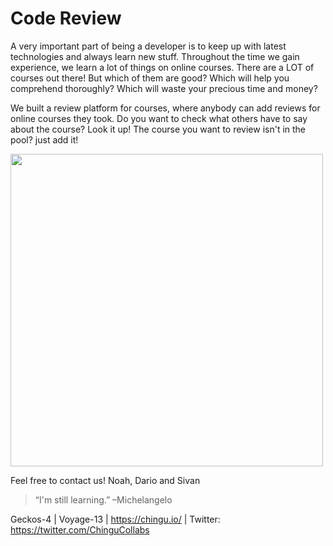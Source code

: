 # Code Review

A very important part of being a developer is to keep up with latest technologies and always learn new stuff.
Throughout the time we gain experience, we learn a lot of things on online courses. There are a LOT of courses out there! 
But which of them are good? Which will help you comprehend thoroughly? Which will waste your precious time and money?

We built a review platform for courses, where anybody can add reviews for online courses they took. 
Do you want to check what others have to say about the course? Look it up!
The course you want to review isn't in the pool? just add it!

<img src="https://media1.tenor.com/images/8cd9cc039a98f6742b9e4254e1bdddef/tenor.gif?itemid=4771093" width="500">

Feel free to contact us!
Noah, Dario and Sivan


> “I'm still learning.” –Michelangelo


Geckos-4 | Voyage-13 | https://chingu.io/ | Twitter: https://twitter.com/ChinguCollabs
